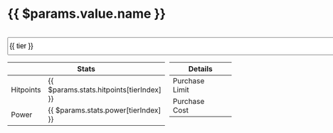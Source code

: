 <!-- @content -->

<script setup lang="ts">
import { reactive, computed } from "vue";
import { useData } from "vitepress";
const { params: $params } = useData();

const currentStats = reactive({ value: 1 });
const tierIndex = computed(() => Number(currentStats.value) - 1);

const onTierChange = (e: Event) => {
  const target = e.target as HTMLSelectElement;
  currentStats.value = Number(target.value);
}
</script>

# {{ $params.value.name }}

<br>

<div class="flex flex-row items-center gap-4">
  <select class="px-4 py-1 rounded-md transition-colors"
          :class="currentStats.value === index ? $style.brand : $style.alt"
          @change="onTierChange">
    <option v-for="(tier, index) in $params.tiers" :key="index" :value="index + 1">
      {{ tier }}
    </option>
  </select>
</div>

<div class="table-container flex">
  <div class="table-wrapper">
    <table class="min-w-full border-collapse border border-gray-200">
      <thead>
        <tr>
          <th class="border border-gray-300 p-2" colspan="2">Stats</th>
        </tr>
      </thead>
      <tbody>
        <tr>
          <td class="border border-gray-300 p-2">Hitpoints</td>
          <td class="border border-gray-300 p-2">{{ $params.stats.hitpoints[tierIndex] }}</td>
        </tr>
        <tr>
          <td class="border border-gray-300 p-2">Power</td>
          <td class="border border-gray-300 p-2">{{ $params.stats.power[tierIndex] }}</td>
        </tr>
        <template v-if="$params.stats.ammunition?.[tierIndex]">
        <tr>
            <td class="border border-gray-300 p-2">Ammunition</td>
            <td class="border border-gray-300 p-2">{{ $params.stats.ammunition[tierIndex] }}</td>
        </tr>
        </template>
      </tbody>
    </table>
  </div>

  <div class="table-wrapper">
    <table class="min-w-full border-collapse border border-gray-200">
      <thead>
        <tr>
          <th class="border border-gray-300 p-2" colspan="2">Details</th>
        </tr>
      </thead>
      <tbody>
        <tr>
          <td class="border border-gray-300 p-2">Purchase Limit</td>
          <td class="border border-gray-300 p-2" v-html="$params.upgrade_details.purchase_limit"></td>
        </tr>
        <tr>
          <td class="border border-gray-300 p-2">Purchase Cost</td>
          <td class="border border-gray-300 p-2" v-html="$params.upgrade_details.purchase_cost"></td>
        </tr>
        <template v-for="index in $params.tiers.length - 1" :key="index">
          <tr>
            <td class="border border-gray-300 p-2">Upgrade {{ index }} Cost</td>
            <td class="border border-gray-300 p-2" v-html="$params.upgrade_details[`upgrade_${index}_cost`]"></td>
          </tr>
        </template>
      </tbody>
    </table>
  </div>
</div>

<div class="[&>p>strong]:text-accent" v-html="$params.descriptions"></div>

<br>

<style module>
  .brand {
    @apply bg-button-brand-bg hover:bg-button-brand-hover-bg active:bg-button-brand-active-bg;
    @apply text-button-brand-text hover:text-button-brand-hover-text active:text-button-brand-active-text;
    @apply border-button-brand-border hover:border-button-brand-hover-border active:border-button-brand-active-border;
  }
  .alt {
    @apply bg-button-alt-bg hover:bg-button-alt-hover-bg active:bg-button-alt-active-bg;
    @apply text-button-alt-text hover:text-button-alt-hover-text active:text-button-alt-active-text;
    @apply border-button-alt-border hover:border-button-alt-hover-border active:border-button-alt-active-border;  
  }

  select {  
      width: 800px;
      height: 40px;
      font-size: 16px;
  }

  .dropdown option {
    @apply py-3 px-4;
    margin: 0;
    background-color: bg-button-brand-bg;
    color: text-button-brand-text;
  }
</style>

<style scoped>
.table-container {
  display: flex;
  gap: 10px;
}
.table-wrapper {
  flex: 1;
}
</style>
